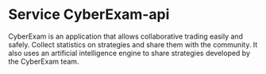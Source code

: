 # Service CyberExam-api

CyberExam is an application that allows collaborative trading easily and safely. Collect statistics on strategies and share them with the community. It also uses an artificial intelligence engine to share strategies developed by the CyberExam team.

